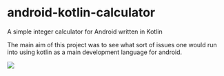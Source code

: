 # android-kotlin-calculator

A simple integer calculator for Android written in Kotlin

The main aim of this project was to see what sort of issues one would run into
using kotlin as a main development language for android.


![](https://rawgithub.com/divanvisagie/android-kotlin-calculator/master/documentation/mainactivity.png)
